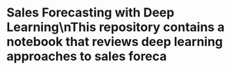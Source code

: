 # Sales Forecasting with Deep Learning\nThis repository contains a notebook that reviews deep learning approaches to sales foreca